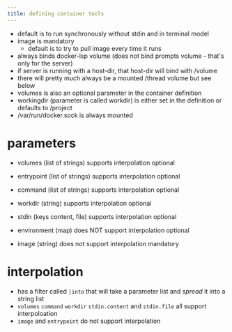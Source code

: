 ```yaml
---
title: defining container tools
---
```


* default is to run synchronously without stdin and in terminal model
* image is mandatory
    * default is to try to pull image every time it runs 
* always binds docker-lsp volume (does not bind prompts volume - that's only for the server)
* if server is running with a host-dir, that host-dir will bind with /volume
* there will pretty much always be a mounted /thread volume but see below
* volumes is also an optional parameter in the container definition
* workingdir (parameter is called workdir) is either set in the definition or defaults to /project
* /var/run/docker.sock is always mounted

# parameters

* volumes (list of strings)    supports interpolation         optional
* entrypoint (list of strings) supports interpolation         optional
* command (list of strings)    supports interpolation         optional
* workdir (string)             supports interpolation         optional
* stdin (keys content, file)   supports interpolation         optional

* environment (map)            does NOT support interpolation  optional
* image (string)               does not support interpolation  mandatory

# interpolation

* has a filter called `|into` that will take a parameter list and _spread_ it into a string list
* `volumes` `command` `workdir` `stdin.content` and `stdin.file` all support interpoloation
* `image` and `entrypoint` do not support interpolation


